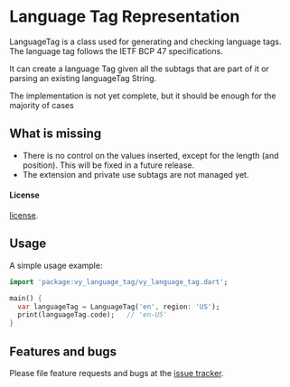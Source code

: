 # Language Tag Representation

LanguageTag is a class used for generating and checking language tags.
The language tag follows the IETF BCP 47 specifications.

It can create a language Tag given all the subtags that are part of it or parsing an existing languageTag String.

The implementation is not yet complete, but it should be enough for the majority of cases

## What is missing

- There is no control on the values inserted, except for the length (and position). This will be fixed in a future release.
- The extension and private use subtags are not managed yet.

#### License

[license](https://github.com/giorgiofran/vy_language_tag/issues/blob/master/LICENSE).

## Usage

A simple usage example:

```dart
import 'package:vy_language_tag/vy_language_tag.dart';

main() {
  var languageTag = LanguageTag('en', region: 'US');
  print(languageTag.code);   // 'en-US'
}
```

## Features and bugs

Please file feature requests and bugs at the [issue tracker][tracker].

[tracker]: https://github.com/giorgiofran/vy_language_tag/issues
